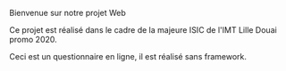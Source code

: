 Bienvenue sur notre projet Web

Ce projet est réalisé dans le cadre de la majeure ISIC de l'IMT Lille Douai promo 2020.

Ceci est un questionnaire en ligne, il est réalisé sans framework.